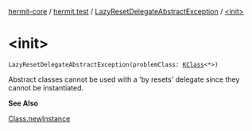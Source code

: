 [hermit-core](../../index.md) / [hermit.test](../index.md) / [LazyResetDelegateAbstractException](index.md) / [&lt;init&gt;](./-init-.md)

# &lt;init&gt;

`LazyResetDelegateAbstractException(problemClass: `[`KClass`](https://kotlinlang.org/api/latest/jvm/stdlib/kotlin.reflect/-k-class/index.html)`<*>)`

Abstract classes cannot be used with a 'by resets' delegate since they cannot be instantiated.

**See Also**

[Class.newInstance](https://docs.oracle.com/javase/6/docs/api/java/lang/Class.html#newInstance())

